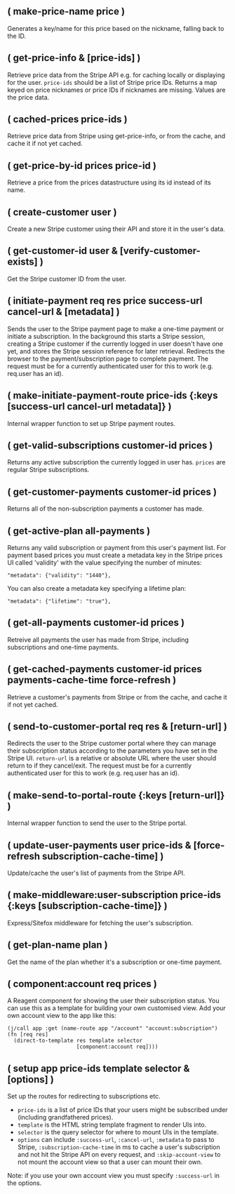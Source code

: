 ## ( make-price-name price )

Generates a key/name for this price based on the nickname,
  falling back to the ID.

## ( get-price-info & [price-ids] )

Retrieve price data from the Stripe API e.g.
  for caching locally or displaying for the user.
  `price-ids` should be a list of Stripe price IDs.
  Returns a map keyed on price nicknames or price IDs
  if nicknames are missing. Values are the price data.

## ( cached-prices price-ids )

Retrieve price data from Stripe using get-price-info,
  or from the cache, and cache it if not yet cached.

## ( get-price-by-id prices price-id )

Retrieve a price from the prices datastructure
  using its id instead of its name.

## ( create-customer user )

Create a new Stripe customer using their
  API and store it in the user's data.

## ( get-customer-id user & [verify-customer-exists] )

Get the Stripe customer ID from the user.

## ( initiate-payment req res price success-url cancel-url & [metadata] )

Sends the user to the Stripe payment page to make a
  one-time payment or initiate a subscription. In the
  background this starts a Stripe session, creating a
  Stripe customer if the currently logged in user doesn't
  have one yet, and stores the Stripe session reference
  for later retrieval. Redirects the browser to the
  payment/subscription page to complete payment. The
  request must be for a currently authenticated user for
  this to work (e.g. req.user has an id).

## ( make-initiate-payment-route price-ids {:keys [success-url cancel-url metadata]} )

Internal wrapper function to set up Stripe payment routes.

## ( get-valid-subscriptions customer-id prices )

Returns any active subscription the currently logged in user has.
  `prices` are regular Stripe subscriptions.

## ( get-customer-payments customer-id prices )

Returns all of the non-subscription payments a customer has made.

## ( get-active-plan all-payments )

Returns any valid subscription or payment from this user's payment list.
  For payment based prices you must create a metadata key in the Stripe
  prices UI called 'validity' with the value specifying the number of minutes:

  ```
  "metadata": {"validity": "1440"},
  ```

  You can also create a metadata key specifying a lifetime plan:

  ```
  "metadata": {"lifetime": "true"},
  ```
  

## ( get-all-payments customer-id prices )

Retreive all payments the user has made from Stripe,
  including subscriptions and one-time payments.

## ( get-cached-payments customer-id prices payments-cache-time force-refresh )

Retrieve a customer's payments from Stripe
  or from the cache, and cache it if not yet cached.

## ( send-to-customer-portal req res & [return-url] )

Redirects the user to the Stripe customer portal where they can manage their
  subscription status according to the parameters you have set in the Stripe UI.
  `return-url` is a relative or absolute URL where the user should return to if
  they cancel/exit. The request must be for a currently authenticated user for
  this to work (e.g. req.user has an id).

## ( make-send-to-portal-route {:keys [return-url]} )

Internal wrapper function to send the user to the Stripe portal.

## ( update-user-payments user price-ids & [force-refresh subscription-cache-time] )

Update/cache the user's list of payments from the Stripe API.

## ( make-middleware:user-subscription price-ids {:keys [subscription-cache-time]} )

Express/Sitefox middleware for fetching the user's subscription.

## ( get-plan-name plan )

Get the name of the plan whether it's a subscription or one-time payment.

## ( component:account req prices )

A Reagent component for showing the user their subscription status.
  You can use this as a template for building your own customised view.
  Add your own account view to the app like this:

  ```
  (j/call app :get (name-route app "/account" "account:subscription")
  (fn [req res]
    (direct-to-template res template selector
                        [component:account req])))
  ```

## ( setup app price-ids template selector & [options] )

Set up the routes for redirecting to subscriptions etc.
  * `price-ids` is a list of price IDs that your users
  might be subscribed under (including grandfathered prices).
  * `template` is the HTML string template fragment to render UIs into.
  * `selector` is the query selector for where to mount UIs in the template.
  * `options` can include `:success-url`, `:cancel-url`, `:metadata`
  to pass to Stripe, `:subscription-cache-time` in ms to cache a user's
  subscription and not hit the Stripe API on every request, and
  `:skip-account-view` to not mount the account view so that a user
  can mount their own.

  Note: if you use your own account view you must specify `:success-url`
  in the options.


